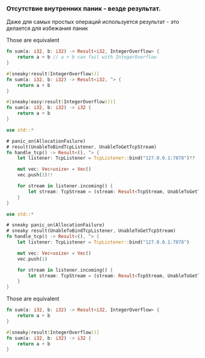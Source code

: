 
### Отсутствие внутренних паник - везде результат.

Даже для самых простых операций используется результат - это делается для избежания паник

Those are equivalent 
```rust
fn sum(a: i32, b: i32) -> Result<i32, IntegerOverflow> {
    return a + b // a + b can fail with IntegerOverflow
}

#[sneaky(result(IntegerOverflow))]
fn sum(a: i32, b: i32) -> Result<i32, ^> {
    return a + b
}

#[sneaky(easy(result(IntegerOverflow)))]
fn sum(a: i32, b: i32) -> i32 {
    return a + b
}
```

```rust
use std::*

# panic_on(AllocationFailure)
# result(UnableToBindTcpListener, UnableToGetTcpStream)
fn handle_tcp() -> Result<(), ^> {
    let listener: TcpListener = TcpListener::bind("127.0.0.1:7878")??

    mut vec: Vec<usize> = Vec()
    vec.push(1)!!

    for stream in listener.incoming() {
        let stream: TcpStream = (stream: Result<TcpStream, UnableToGetTcpStream>)??
    }
}
```

```rust
use std::*

# sneaky panic_on(AllocationFailure)
# sneaky result(UnableToBindTcpListener, UnableToGetTcpStream)
fn handle_tcp() -> Result<(), ^> {
    let listener: TcpListener = TcpListener::bind("127.0.0.1:7878")

    mut vec: Vec<usize> = Vec()
    vec.push(1)

    for stream in listener.incoming() {
        let stream: TcpStream = (stream: Result<TcpStream, UnableToGetTcpStream>)
    }
}
```

Those are equivalent 
```rust
fn sum(a: i32, b: i32) -> Result<i32, IntegerOverflow> {
    return a + b
}

#[sneaky(result(IntegerOverflow))]
fn sum(a: i32, b: i32) -> i32 {
    return a + b
}
```